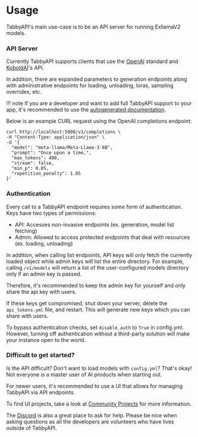 # Usage
TabbyAPI's main use-case is to be an API server for running ExllamaV2 models.

### API Server
Currently TabbyAPI supports clients that use the [OpenAI](https://platform.openai.com/docs/api-reference) standard and [KoboldAI](https://lite.koboldai.net/koboldcpp_api)'s API.

In addition, there are expanded parameters to generation endpoints along with administrative endpoints for loading, unloading, loras, sampling overrides, etc.

!!! note
    If you are a developer and want to add full TabbyAPI support to your app, it's recommended to use the [autogenerated documentation](https://theroyallab.github.io/tabbyAPI).

Below is an example CURL request using the OpenAI completions endpoint:
```
curl http://localhost:5000/v1/completions \
-H "Content-Type: application/json" \
-d '{
  "model": "meta-llama/Meta-Llama-3-8B",
  "prompt": "Once upon a time,",
  "max_tokens": 400,
  "stream": false,
  "min_p": 0.05,
  "repetition_penalty": 1.05
}'
```

### Authentication
Every call to a TabbyAPI endpoint requires some form of authentication. Keys have two types of permissions:
- API: Accesses non-invasive endpoints (ex. generation, model list fetching)
- Admin: Allowed to access protected endpoints that deal with resources (ex. loading, unloading)

In addition, when calling list endpoints, API keys will only fetch the currently loaded object while admin keys will list the entire directory. For example, calling `/v1/models` will return a list of the user-configured models directory only if an admin key is passed.

Therefore, it's recommended to keep the admin key for yourself and only share the api key with users.

If these keys get compromised, shut down your server, delete the `api_tokens.yml` file, and restart. This will generate new keys which you can share with users.

To bypass authentication checks, set `disable_auth` to `True` in config.yml. However, turning off authentication without a third-party solution will make your instance open to the world.

### Difficult to get started?
Is the API difficult? Don't want to load models with `config.yml`? That's okay! Not everyone is a master user of AI products when starting out. 

For newer users, it's recommended to use a UI that allows for managing TabbyAPI via API endpoints.

To find UI projects, take a look at [Community Projects](https://github.com/theroyallab/tabbyAPI/wiki/09.-Community-Projects) for more information.

The [Discord](https://discord.gg/sYQxnuD7Fj) is also a great place to ask for help. Please be nice when asking questions as all the developers are volunteers who have lives outside of TabbyAPI. 